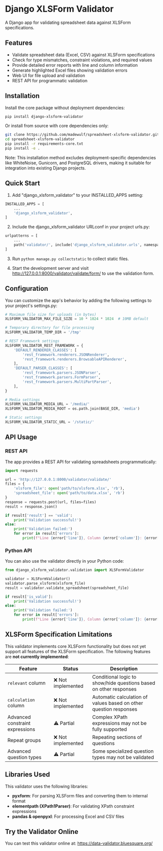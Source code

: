 # Django XLSForm Validator

A Django app for validating spreadsheet data against XLSForm specifications.

## Features

- Validate spreadsheet data (Excel, CSV) against XLSForm specifications
- Check for type mismatches, constraint violations, and required values
- Provide detailed error reports with line and column information
- Generate highlighted Excel files showing validation errors
- Web UI for file upload and validation
- REST API for programmatic validation

## Installation

Install the core package without deployment dependencies:

```bash
pip install django-xlsform-validator
```

Or install from source with core dependencies only:

```bash
git clone https://github.com/madewulf/spreadsheet-xlsform-validator.git
cd spreadsheet-xlsform-validator
pip install -r requirements-core.txt
pip install -e .
```

Note: This installation method excludes deployment-specific dependencies like WhiteNoise, Gunicorn, and PostgreSQL drivers, making it suitable for integration into existing Django projects.

## Quick Start

1. Add "django_xlsform_validator" to your INSTALLED_APPS setting:

```python
INSTALLED_APPS = [
    ...
    'django_xlsform_validator',
]
```

2. Include the django_xlsform_validator URLconf in your project urls.py:

```python
urlpatterns = [
    ...
    path('validator/', include('django_xlsform_validator.urls', namespace='django_xlsform_validator')),
]
```

3. Run `python manage.py collectstatic` to collect static files.

4. Start the development server and visit http://127.0.0.1:8000/validator/validate/form/ to use the validation form.

## Configuration

You can customize the app's behavior by adding the following settings to your project's settings.py:

```python
# Maximum file size for uploads (in bytes)
XLSFORM_VALIDATOR_MAX_FILE_SIZE = 10 * 1024 * 1024  # 10MB default

# Temporary directory for file processing
XLSFORM_VALIDATOR_TEMP_DIR = '/tmp'

# REST Framework settings
XLSFORM_VALIDATOR_REST_FRAMEWORK = {
    'DEFAULT_RENDERER_CLASSES': [
        'rest_framework.renderers.JSONRenderer',
        'rest_framework.renderers.BrowsableAPIRenderer',
    ],
    'DEFAULT_PARSER_CLASSES': [
        'rest_framework.parsers.JSONParser',
        'rest_framework.parsers.FormParser',
        'rest_framework.parsers.MultiPartParser',
    ],
}

# Media settings
XLSFORM_VALIDATOR_MEDIA_URL = '/media/'
XLSFORM_VALIDATOR_MEDIA_ROOT = os.path.join(BASE_DIR, 'media')

# Static settings
XLSFORM_VALIDATOR_STATIC_URL = '/static/'
```

## API Usage

### REST API

The app provides a REST API for validating spreadsheets programmatically:

```python
import requests

url = 'http://127.0.0.1:8000/validator/validate/'
files = {
    'xlsform_file': open('path/to/xlsform.xlsx', 'rb'),
    'spreadsheet_file': open('path/to/data.xlsx', 'rb')
}
response = requests.post(url, files=files)
result = response.json()

if result['result'] == 'valid':
    print('Validation successful!')
else:
    print('Validation failed:')
    for error in result['errors']:
        print(f"Line {error['line']}, Column {error['column']}: {error['error_explanation']}")
```

### Python API

You can also use the validator directly in your Python code:

```python
from django_xlsform_validator.validation import XLSFormValidator

validator = XLSFormValidator()
validator.parse_xlsform(xlsform_file)
result = validator.validate_spreadsheet(spreadsheet_file)

if result['is_valid']:
    print('Validation successful!')
else:
    print('Validation failed:')
    for error in result['errors']:
        print(f"Line {error['line']}, Column {error['column']}: {error['error_explanation']}")
```

## XLSForm Specification Limitations

This validator implements core XLSForm functionality but does not yet support all features of the XLSForm specification. The following features are **not currently implemented**:

| Feature | Status | Description |
|---------|--------|-------------|
| `relevant` column | ❌ Not implemented | Conditional logic to show/hide questions based on other responses |
| `calculation` column | ❌ Not implemented | Automatic calculation of values based on other question responses |
| Advanced constraint expressions | ⚠️ Partial | Complex XPath expressions may not be fully supported |
| Repeat groups | ❌ Not implemented | Repeating sections of questions |
| Advanced question types | ⚠️ Partial | Some specialized question types may not be validated |

## Libraries Used

This validator uses the following libraries:
- **pyxform**: For parsing XLSForm files and converting them to internal format
- **elementpath (XPath1Parser)**: For validating XPath constraint expressions
- **pandas & openpyxl**: For processing Excel and CSV files

## Try the Validator Online

You can test this validator online at: https://data-validator.bluesquare.org/

